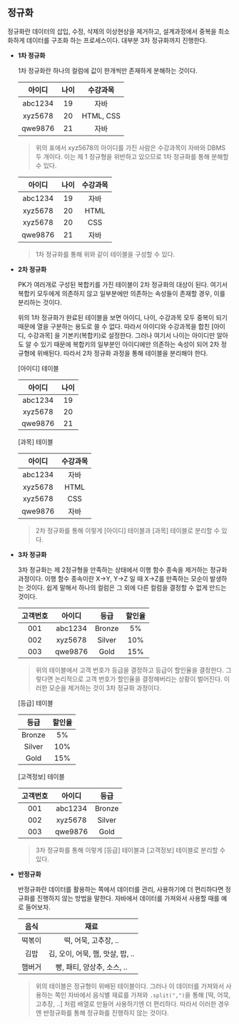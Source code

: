 ## 정규화

정규화란 데이터의 삽입, 수정, 삭제의 이상현상을 제거하고, 설계과정에서 중복을 최소화하게 데이터를 구조화 하는 프로세스이다. 대부분 3차 정규화까지 진행한다.

- **1차 정규화**

  1차 정규화란 하나의 컬럼에 값이 한개씩만 존재하게 분해하는 것이다.

  | 아이디  | 나이 | 수강과목  |
  | :-----: | :--: | :-------: |
  | abc1234 |  19  |   자바    |
  | xyz5678 |  20  | HTML, CSS |
  | qwe9876 |  21  |   자바    |

  > 위의 표에서 xyz5678의 아이디를 가진 사람은 수강과목이 자바와 DBMS 두 개이다. 이는 제 1 정규형을 위반하고 있으므로 1차 정규화를 통해 분해할 수 있다.

  | 아이디  | 나이 | 수강과목 |
  | :-----: | :--: | :------: |
  | abc1234 |  19  |   자바   |
  | xyz5678 |  20  |   HTML   |
  | xyz5678 |  20  |   CSS    |
  | qwe9876 |  21  |   자바   |

  > 1차 정규화를 통해 위와 같이 테이블을 구성할 수 있다.

- **2차 정규화**

  PK가 여러개로 구성된 복합키를 가진 테이블이 2차 정규화의 대상이 된다. 여기서 복합키 모두에게 의존하지 않고 일부분에만 의존하는 속성들이 존재할 경우, 이를 분리하는 것이다.

  위의 1차 정규화가 완료된 테이블을 보면 아이디, 나이, 수강과목 모두 중복이 되기 때문에 열을 구분하는 용도로 쓸 수 없다. 따라서 아이디와 수강과목을 합친 [아이디, 수강과목] 을 기본키(복합키)로 설정한다. 그러나 여기서 나이는 아이디만 알아도 알 수 있기 때문에 복합키의 일부분인 아이디에만 의존하는 속성이 되어 2차 정규형에 위배된다. 따라서 2차 정규화 과정을 통해 테이블을 분리해야 한다.

  [아이디] 테이블

  | 아이디  | 나이 |
  | :-----: | :--: |
  | abc1234 |  19  |
  | xyz5678 |  20  |
  | qwe9876 |  21  |

  [과목] 테이블

  | 아이디  | 수강과목 |
  | :-----: | :------: |
  | abc1234 |   자바   |
  | xyz5678 |   HTML   |
  | xyz5678 |   CSS    |
  | qwe9876 |   자바   |

  > 2차 정규화를 통해 이렇게 [아이디] 테이블과 [과목] 테이블로 분리할 수 있다.

- **3차 정규화**

  3차 정규화는 제 2정규형을 만족하는 상태에서 이행 함수 종속을 제거하는 정규화 과정이다. 이행 함수 종속이란 X->Y, Y->Z 일 때 X->Z를 만족하는 모순이 발생하는 것이다. 쉽게 말해서 하나의 컬럼은 그 외에 다른 컬럼을 결정할 수 없게 만드는 것이다.

  | 고객번호 | 아이디  |  등급  | 할인율 |
  | :------: | :-----: | :----: | :----: |
  |   001    | abc1234 | Bronze |   5%   |
  |   002    | xyz5678 | Silver |  10%   |
  |   003    | qwe9876 |  Gold  |  15%   |

  > 위의 테이블에서 고객 번호가 등급을 결정하고 등급이 할인율을 결정한다. 그렇다면 논리적으로 고객 번호가 할인율을 결정해버리는 상황이 벌어진다. 이러한 모순을 제거하는 것이 3차 정규화 과정이다.

  [등급] 테이블

  |  등급  | 할인율 |
  | :----: | :----: |
  | Bronze |   5%   |
  | Silver |  10%   |
  |  Gold  |  15%   |

  [고객정보] 테이블

  | 고객번호 | 아이디  |  등급  |
  | :------: | :-----: | :----: |
  |   001    | abc1234 | Bronze |
  |   002    | xyz5678 | Silver |
  |   003    | qwe9876 |  Gold  |

  > 3차 정규화를 통해 이렇게 [등급] 테이블과 [고객정보] 테이블로 분리할 수 있다.

- **반정규화**

  반정규화란 데이터를 활용하는 쪽에서 데이터를 관리, 사용하기에 더 편리하다면 정규화를 진행하지 않는 방법을 말한다. 자바에서 데이터를 가져와서 사용할 때를 예로 들어보자.

  |  음식  |               재료               |
  | :----: | :------------------------------: |
  | 떡볶이 |       떡, 어묵, 고추장, ..       |
  |  김밥  | 김, 오이, 어묵, 햄, 맛살, 밥, .. |
  | 햄버거 |    빵, 패티, 양상추, 소스, ..    |

  > 위의 테이블은 정규형이 위배된 테이블이다. 그러나 이 데이터를 가져와서 사용하는 쪽인 자바에서 음식별 재료를 가져와 `.split(",")`을 통해 [떡, 어묵, 고추장, ..] 처럼 배열로 만들어 사용하기엔 더 편리하다. 따라서 이러한 경우엔 반정규화를 통해 정규화를 진행하지 않는 것이다. 

​	